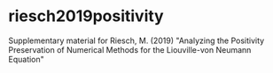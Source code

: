 # riesch2019positivity
Supplementary material for Riesch, M. (2019) "Analyzing the Positivity Preservation of Numerical Methods for the Liouville-von Neumann Equation"
